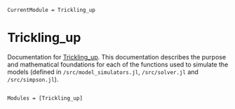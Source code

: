 ```@meta
CurrentModule = Trickling_up
```

# Trickling_up

Documentation for [Trickling_up](https://github.com/Martin-Bernstein/Trickling_up.jl).
This documentation describes the purpose and mathematical foundations for each of the functions used to simulate the models (defined in `/src/model_simulators.jl`, `/src/solver.jl` and `/src/simpson.jl`).

```@index
```

```@autodocs
Modules = [Trickling_up]
```
